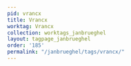 ```yaml
---
pid: vrancx
title: Vrancx
worktag: Vrancx
collection: worktags_janbrueghel
layout: tagpage_janbrueghel
order: '185'
permalink: "/janbrueghel/tags/vrancx/"
---
```

